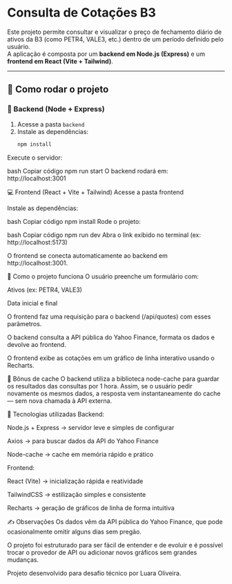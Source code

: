 # Consulta de Cotações B3

Este projeto permite consultar e visualizar o preço de fechamento diário de ativos da B3 (como PETR4, VALE3, etc.) dentro de um período definido pelo usuário.  
A aplicação é composta por um **backend em Node.js (Express)** e um **frontend em React (Vite + Tailwind)**.

---

## 🚀 Como rodar o projeto

### 🧩 Backend (Node + Express)
1. Acesse a pasta `backend`
2. Instale as dependências:
   ```bash
   npm install
Execute o servidor:

bash
Copiar código
npm run start
O backend rodará em: http://localhost:3001

💻 Frontend (React + Vite + Tailwind)
Acesse a pasta frontend

Instale as dependências:

bash
Copiar código
npm install
Rode o projeto:

bash
Copiar código
npm run dev
Abra o link exibido no terminal (ex: http://localhost:5173)

O frontend se conecta automaticamente ao backend em http://localhost:3001.

🧠 Como o projeto funciona
O usuário preenche um formulário com:

Ativos (ex: PETR4, VALE3)

Data inicial e final

O frontend faz uma requisição para o backend (/api/quotes) com esses parâmetros.

O backend consulta a API pública do Yahoo Finance, formata os dados e devolve ao frontend.

O frontend exibe as cotações em um gráfico de linha interativo usando o Recharts.

🔁 Bônus de cache
O backend utiliza a biblioteca node-cache para guardar os resultados das consultas por 1 hora.
Assim, se o usuário pedir novamente os mesmos dados, a resposta vem instantaneamente do cache — sem nova chamada à API externa.

🧩 Tecnologias utilizadas
Backend:

Node.js + Express → servidor leve e simples de configurar

Axios → para buscar dados da API do Yahoo Finance

Node-cache → cache em memória rápido e prático

Frontend:

React (Vite) → inicialização rápida e reatividade

TailwindCSS → estilização simples e consistente

Recharts → geração de gráficos de linha de forma intuitiva

✍️ Observações
Os dados vêm da API pública do Yahoo Finance, que pode ocasionalmente omitir alguns dias sem pregão.

O projeto foi estruturado para ser fácil de entender e de evoluir e é possível trocar o provedor de API ou adicionar novos gráficos sem grandes mudanças.

Projeto desenvolvido para desafio técnico por Luara Oliveira.